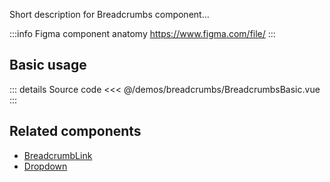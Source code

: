 Short description for Breadcrumbs component...

:::info Figma component anatomy
https://www.figma.com/file/
:::

## Basic usage

<BreadcrumbsBasic />

::: details Source code
<<< @/demos/breadcrumbs/BreadcrumbsBasic.vue
:::

## Related components

- [BreadcrumbLink](/components/BreadcrumbLink/BreadcrumbLink.doc)
- [Dropdown](/components/Dropdown/Dropdown.doc)
